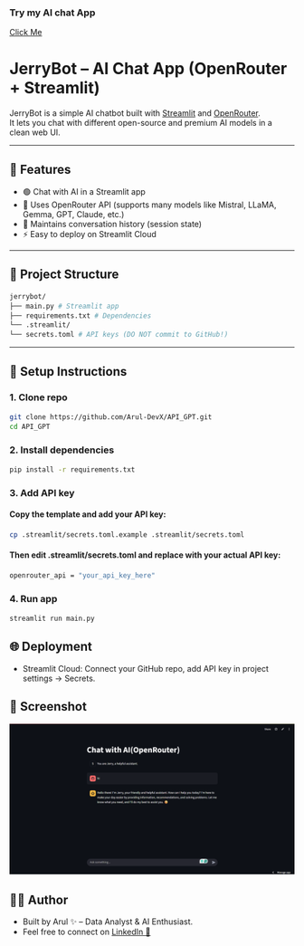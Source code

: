 ###  Try my AI chat App
[Click Me](https://jerrybot-8majytroskyk9tsjaknlsc.streamlit.app/)
# JerryBot – AI Chat App (OpenRouter + Streamlit)

JerryBot is a simple AI chatbot built with [Streamlit](https://streamlit.io/) and [OpenRouter](https://openrouter.ai).  
It lets you chat with different open-source and premium AI models in a clean web UI.

---

## 🚀 Features
- 🟢 Chat with AI in a Streamlit app
- 🧠 Uses OpenRouter API (supports many models like Mistral, LLaMA, Gemma, GPT, Claude, etc.)
- 💾 Maintains conversation history (session state)
- ⚡ Easy to deploy on Streamlit Cloud

---

## 📂 Project Structure
```bash
jerrybot/
├── main.py # Streamlit app
├── requirements.txt # Dependencies
└── .streamlit/
└── secrets.toml # API keys (DO NOT commit to GitHub!)
```
---

## 🔑 Setup Instructions

### 1. Clone repo
  ```bash
  git clone https://github.com/Arul-DevX/API_GPT.git
  cd API_GPT
  ```
### 2. Install dependencies
  ```bash
  pip install -r requirements.txt
  ```
### 3. Add API key
#### Copy the template and add your API key:
  ```bash
  cp .streamlit/secrets.toml.example .streamlit/secrets.toml
  ```
#### Then edit .streamlit/secrets.toml and replace with your actual API key:
  ```bash
  openrouter_api = "your_api_key_here"
  ```
### 4. Run app
  ```bash
  streamlit run main.py
  ```
## 🌐 Deployment
- Streamlit Cloud: Connect your GitHub repo, add API key in project settings → Secrets.

## 📸 Screenshot

![Demo Screenshot](https://raw.githubusercontent.com/Arul-DevX/API_GPT/main/Screenshot%202025-08-18%20205244.png)



## 👨‍💻 Author
- Built by Arul ✨ – Data Analyst & AI Enthusiast.
- Feel free to connect on [LinkedIn 🚀](https://linkedin.com/in/arulraman)

